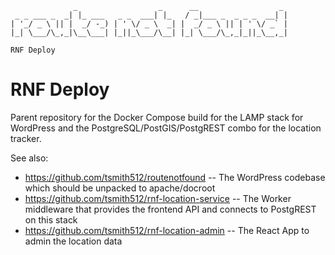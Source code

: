 ```
              _                  _      __                  _
 _ _ ___ _  _| |_ ___   _ _  ___| |_   / _|___ _  _ _ _  __| |
| '_/ _ \ || |  _/ -_) | ' \/ _ \  _| |  _/ _ \ || | ' \/ _` |
|_| \___/\_,_|\__\___| |_||_\___/\__| |_| \___/\_,_|_||_\__,_|

RNF Deploy

```

# RNF Deploy

Parent repository for the Docker Compose build for the LAMP stack for WordPress
and the PostgreSQL/PostGIS/PostgREST combo for the location tracker.

See also:

- https://github.com/tsmith512/routenotfound -- The WordPress codebase which
  should be unpacked to apache/docroot
- https://github.com/tsmith512/rnf-location-service -- The Worker middleware that
  provides the frontend API and connects to PostgREST on this stack
- https://github.com/tsmith512/rnf-location-admin -- The React App to admin the
  location data

